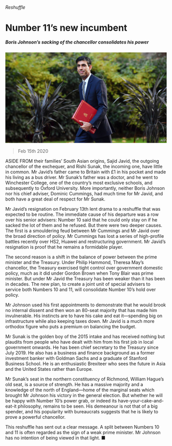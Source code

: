 ###### Reshuffle

# Number 11’s new incumbent 

##### Boris Johnson’s sacking of the chancellor consolidates his power 

![image](images/20200215_BRP005_0.jpg) 

> Feb 15th 2020 

ASIDE FROM their families’ South Asian origins, Sajid Javid, the outgoing chancellor of the exchequer, and Rishi Sunak, the incoming one, have little in common. Mr Javid’s father came to Britain with £1 in his pocket and made his living as a bus driver. Mr Sunak’s father was a doctor, and he went to Winchester College, one of the country’s most exclusive schools, and subsequently to Oxford University. More importantly, neither Boris Johnson nor his chief adviser, Dominic Cummings, had much time for Mr Javid, and both have a great deal of respect for Mr Sunak.

Mr Javid’s resignation on February 13th lent drama to a reshuffle that was expected to be routine. The immediate cause of his departure was a row over his senior advisers: Number 10 said that he could only stay on if he sacked the lot of them and he refused. But there were two deeper causes. The first is a smouldering feud between Mr Cummings and Mr Javid over the broad direction of policy. Mr Cummings has lost a series of high-profile battles recently over HS2, Huawei and restructuring government. Mr Javid’s resignation is proof that he remains a formidable player.


The second reason is a shift in the balance of power between the prime minister and the Treasury. Under Philip Hammond, Theresa May’s chancellor, the Treasury exercised tight control over government domestic policy, much as it did under Gordon Brown when Tony Blair was prime minister. But under Mr Javid the Treasury has been weaker than it has been in decades. The new plan, to create a joint unit of special advisers to service both Numbers 10 and 11, will consolidate Number 10’s hold over policy.

Mr Johnson used his first appointments to demonstrate that he would brook no internal dissent and then won an 80-seat majority that has made him invulnerable. His instincts are to have his cake and eat it—spending big on infrastructure while also keeping taxes down. Mr Javid is a much more orthodox figure who puts a premium on balancing the budget.

Mr Sunak is the golden boy of the 2015 intake and has received nothing but plaudits from people who have dealt with him from his first job in local government onwards. He has been chief secretary to the Treasury since July 2019. He also has a business and finance background as a former investment banker with Goldman Sachs and a graduate of Stanford Business School. He is an enthusiastic Brexiteer who sees the future in Asia and the United States rather than Europe.

Mr Sunak’s seat in the northern constituency of Richmond, William Hague’s old seat, is a source of strength. He has a massive majority and a knowledge of the north of England—home of the marginal seats which brought Mr Johnson his victory in the general election. But whether he will be happy with Number 10’s power grab, or indeed its have-your-cake-and-eat-it philosophy, remains to be seen. His demeanour is not that of a big spender, and his popularity with bureaucrats suggests that he is likely to prove a powerful chancellor.

This reshuffle has sent out a clear message. A split between Numbers 10 and 11 is often regarded as the sign of a weak prime minister. Mr Johnson has no intention of being viewed in that light. ■

